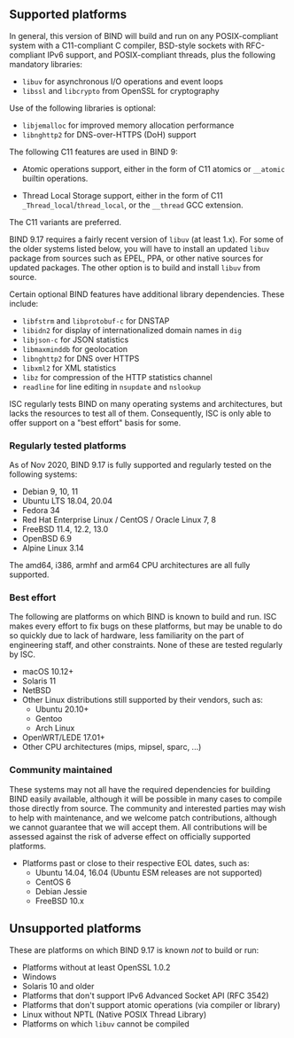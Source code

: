 <!--
 - Copyright (C) Internet Systems Consortium, Inc. ("ISC")
 -
 - This Source Code Form is subject to the terms of the Mozilla Public
 - License, v. 2.0. If a copy of the MPL was not distributed with this
 - file, You can obtain one at http://mozilla.org/MPL/2.0/.
 -
 - See the COPYRIGHT file distributed with this work for additional
 - information regarding copyright ownership.
-->
## Supported platforms

In general, this version of BIND will build and run on any POSIX-compliant
system with a C11-compliant C compiler, BSD-style sockets with RFC-compliant
IPv6 support, and POSIX-compliant threads, plus the following mandatory
libraries:

- `libuv` for asynchronous I/O operations and event loops
- `libssl` and `libcrypto` from OpenSSL for cryptography

Use of the following libraries is optional:

- `libjemalloc` for improved memory allocation performance
- `libnghttp2` for DNS-over-HTTPS (DoH) support

The following C11 features are used in BIND 9:

* Atomic operations support, either in the form of C11 atomics or
  `__atomic` builtin operations.

* Thread Local Storage support, either in the form of C11
  `_Thread_local`/`thread_local`, or the `__thread` GCC extension.

The C11 variants are preferred.

BIND 9.17 requires a fairly recent version of `libuv` (at least 1.x).  For
some of the older systems listed below, you will have to install an updated
`libuv` package from sources such as EPEL, PPA, or other native sources for
updated packages. The other option is to build and install `libuv` from
source.

Certain optional BIND features have additional library dependencies.
These include:

* `libfstrm` and `libprotobuf-c` for DNSTAP
* `libidn2` for display of internationalized domain names in `dig`
* `libjson-c` for JSON statistics
* `libmaxminddb` for geolocation
* `libnghttp2` for DNS over HTTPS
* `libxml2` for XML statistics
* `libz` for compression of the HTTP statistics channel
* `readline` for line editing in `nsupdate` and `nslookup`

ISC regularly tests BIND on many operating systems and architectures, but
lacks the resources to test all of them. Consequently, ISC is only able to
offer support on a "best effort" basis for some.

### Regularly tested platforms

As of Nov 2020, BIND 9.17 is fully supported and regularly tested on the
following systems:

* Debian 9, 10, 11
* Ubuntu LTS 18.04, 20.04
* Fedora 34
* Red Hat Enterprise Linux / CentOS / Oracle Linux 7, 8
* FreeBSD 11.4, 12.2, 13.0
* OpenBSD 6.9
* Alpine Linux 3.14

The amd64, i386, armhf and arm64 CPU architectures are all fully supported.

### Best effort

The following are platforms on which BIND is known to build and run.
ISC makes every effort to fix bugs on these platforms, but may be unable
to do so quickly due to lack of hardware, less familiarity on the part
of engineering staff, and other constraints. None of these are tested
regularly by ISC.

* macOS 10.12+
* Solaris 11
* NetBSD
* Other Linux distributions still supported by their vendors, such as:
    * Ubuntu 20.10+
    * Gentoo
    * Arch Linux
* OpenWRT/LEDE 17.01+
* Other CPU architectures (mips, mipsel, sparc, ...)

### Community maintained

These systems may not all have the required dependencies for building BIND
easily available, although it will be possible in many cases to compile
those directly from source. The community and interested parties may wish
to help with maintenance, and we welcome patch contributions, although we
cannot guarantee that we will accept them.  All contributions will be
assessed against the risk of adverse effect on officially supported
platforms.

* Platforms past or close to their respective EOL dates, such as:
    * Ubuntu 14.04, 16.04 (Ubuntu ESM releases are not supported)
    * CentOS 6
    * Debian Jessie
    * FreeBSD 10.x

## Unsupported platforms

These are platforms on which BIND 9.17 is known *not* to build or run:

* Platforms without at least OpenSSL 1.0.2
* Windows
* Solaris 10 and older
* Platforms that don't support IPv6 Advanced Socket API (RFC 3542)
* Platforms that don't support atomic operations (via compiler or library)
* Linux without NPTL (Native POSIX Thread Library)
* Platforms on which `libuv` cannot be compiled
